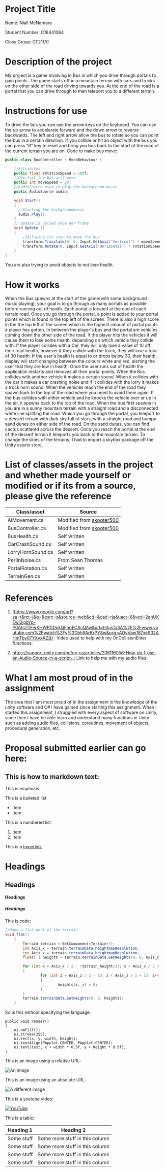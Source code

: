 # Project Title

Name: Niall McNamara

Student Number: C18441084

Class Group: DT211/C

# Description of the project
My project is a game involving in Bus in which you drive through portals to gain points. The game starts off in a mountain terrain with cars and trucks on the other side of the road driving towards you. At the end of the road is a portal that you can drive through to then teleport you to a different terrain.

# Instructions for use
To drive the bus you can use the arrow keys on the keyboard. You can use the up arrow to accelerate forward and the down arrow to reverse backwards. The left and right arrow allow the bus to rotate so you can point the bus in a certain direction. If you collide or hit an object with the bus you can press "R" key to reset and bring you bus back to the start of the road of the current terrain you are on.
Code to make bus move:
```CS
public class BusController : MonoBehaviour {

    //Attributes
    public float rotationSpeed = 180f;
    //How fast the Bus will move
    public int moveSpeed = 20;
    //AudioSource used to play the background music
    public AudioSource audio;

    void Start()
    {
      //Starting the backgroundmusic
      audio.Play();
    }
  	// Update is called once per frame
  	void Update ()
    {
        //Allowing the user to move the bus
        transform.Translate(0, 0, Input.GetAxis("Vertical") * moveSpeed * Time.deltaTime);
        transform.Rotate(0, Input.GetAxis("Horizontal") * rotationSpeed * Time.deltaTime, 0);
    }
}
```
You are also trying to avoid objects to not lose health.

# How it works
When the Bus spawns at the start of the game(with some background music playing), your goal is to go through as many portals as possible before running out of health. Each portal is located at the end of each terrain road. Once you go through the portal, a point is added to your portal points which is found in the top left of the screen. There is also a high score in the the top left of the screen which is the highest amount of portal points a player has gotten. In between the player's bus and the portal are vehicles coming down the other side of the road. If the player hits the vehicles it will cause them to lose some health, depending on which vehicle they collide with. If the player collides with a Car, they will only lose a value of 10 off their total health, however if they collide with the truck, they will lose a total of 30 health. If the user's health is equal to or drops below 30, their health display will start changing between the colours white and red, alerting the user that they are low in health. Once the user runs out of health the application restarts and removes all their portal points. When the Bus collides with another vehicle it makes a certain sound. When it collides with the car it makes a car crashing noise and if it collides with the lorry it makes a truck horn sound. When the vehicles reach the end of the road they spawn back to the top of the road where you need to avoid them again. If the bus collides with either vehicle and he knocks the vehicle over or up in the air, it spawns back to the top of the road. When the bus first spawns in you are in a sunny mountain terrain with a straight road and a disconnected white line splitting the road. Which you go through the portal, you teleport to a dessert terrain with dark sky full of stars, with a straight road and bumpy sand dunes on either side of the road. On the sand dunes, you can find cactus scattered across the dessert. Once you reach the portal at the end of the dessert terrain it teleports you back to the mountain terrain. To change the skies of the terrains, I had to import a skybox package off the Unity assets store.

# List of classes/assets in the project and whether made yourself or modified or if its from a source, please give the reference

| Class/asset | Source |
|-----------|-----------|
| AIMovement.cs | Modified from [skooter500]() |
| BusController.cs | Modified from [skooter500]() |
| BusHealth.cs | Self written |
| CarCrashSound.cs | Self written |
| LorryHornSound.cs | Self written |
| PerlinNoise.cs | From Sean Thomas |
| PortalRotation.cs | Self written |
| TerrainGen.cs | Self written |

# References

1. [https://www.google.com/url?sa=t&rct=j&q=&esrc=s&source=web&cd=&cad=rja&uact=8&ved=2ahUKEwi3ipbYp-P0AhUTlFwKHWPGDpkQFnoECAoQAw&url=https%3A%2F%2Fwww.youtube.com%2Fwatch%3Fv%3Dbh9ArKrPY8w&usg=AOvVaw187xe932AHmTby07YXyxAZ]() : Video used to help with my OnCollisionEnter functions.

2. [https://support.unity.com/hc/en-us/articles/206116056-How-do-I-use-an-Audio-Source-in-a-script- ]() : Link to help me with my audio files.

# What I am most proud of in the assignment
The area that I am most proud of in the assignment is the knowledge of the unity software and C# I have gained since starting this assignment. When I started this assignment, I struggled with every aspect of software on Unity, since then I have be able learn and understand many functions in Unity such as adding audio files, collisions, coroutines, movement of objects, procedural generation, etc.

# Proposal submitted earlier can go here:

## This is how to markdown text:

This is *emphasis*

This is a bulleted list

- Item
- Item

This is a numbered list

1. Item
1. Item

This is a [hyperlink](http://bryanduggan.org)

# Headings
## Headings
#### Headings
##### Headings

This is code:

```CS
//Make a flat part of the terrain
void flat()
	{
		Terrain terrain = GetComponent<Terrain>();
		int Axis_x = terrain.terrainData.heightmapResolution;
		int Axis_z = terrain.terrainData.heightmapResolution;
		float[,] heights = terrain.terrainData.GetHeights(0, 0, Axis_x, Axis_z);

		for (int x = Axis_x / 2 - (terrain_height/2); x < Axis_x / 2 + (terrain_height/2); x++)
		{
				for (int z = Axis_z / 2 - 13; z < Axis_z / 2 + 13; z++)
				{
						heights[x, z] = 0;
				}
		}
		terrain.terrainData.SetHeights(0, 0, heights);
	}
```

So is this without specifying the language:

```
public void render()
{
	ui.noFill();
	ui.stroke(255);
	ui.rect(x, y, width, height);
	ui.textAlign(PApplet.CENTER, PApplet.CENTER);
	ui.text(text, x + width * 0.5f, y + height * 0.5f);
}
```

This is an image using a relative URL:

![An image](images/p8.png)

This is an image using an absolute URL:

![A different image](https://bryanduggandotorg.files.wordpress.com/2019/02/infinite-forms-00045.png?w=595&h=&zoom=2)

This is a youtube video:

[![YouTube](http://img.youtube.com/vi/J2kHSSFA4NU/0.jpg)](https://www.youtube.com/watch?v=J2kHSSFA4NU)

This is a table:

| Heading 1 | Heading 2 |
|-----------|-----------|
|Some stuff | Some more stuff in this column |
|Some stuff | Some more stuff in this column |
|Some stuff | Some more stuff in this column |
|Some stuff | Some more stuff in this column |
